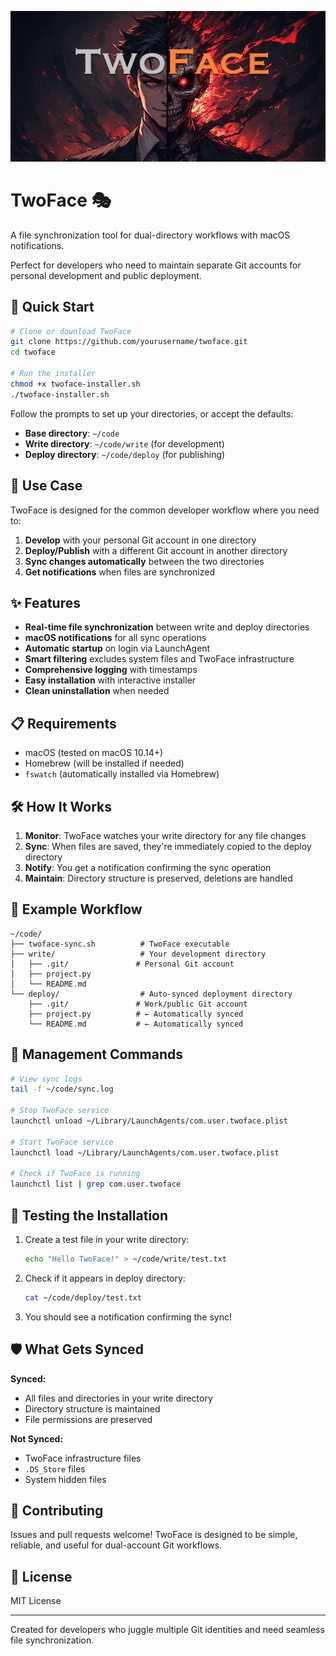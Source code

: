 ![TwoFace](TwoFace.png)

# TwoFace 🎭

A file synchronization tool for dual-directory workflows with macOS notifications.

Perfect for developers who need to maintain separate Git accounts for personal development and public deployment.

## 🚀 Quick Start

```bash
# Clone or download TwoFace
git clone https://github.com/yourusername/twoface.git
cd twoface

# Run the installer
chmod +x twoface-installer.sh
./twoface-installer.sh
```

Follow the prompts to set up your directories, or accept the defaults:
- **Base directory**: `~/code`
- **Write directory**: `~/code/write` (for development)
- **Deploy directory**: `~/code/deploy` (for publishing)

## 🎯 Use Case

TwoFace is designed for the common developer workflow where you need to:

1. **Develop** with your personal Git account in one directory
2. **Deploy/Publish** with a different Git account in another directory
3. **Sync changes automatically** between the two directories
4. **Get notifications** when files are synchronized

## ✨ Features

- **Real-time file synchronization** between write and deploy directories
- **macOS notifications** for all sync operations
- **Automatic startup** on login via LaunchAgent
- **Smart filtering** excludes system files and TwoFace infrastructure
- **Comprehensive logging** with timestamps
- **Easy installation** with interactive installer
- **Clean uninstallation** when needed

## 📋 Requirements

- macOS (tested on macOS 10.14+)
- Homebrew (will be installed if needed)
- `fswatch` (automatically installed via Homebrew)

## 🛠️ How It Works

1. **Monitor**: TwoFace watches your write directory for any file changes
2. **Sync**: When files are saved, they're immediately copied to the deploy directory
3. **Notify**: You get a notification confirming the sync operation
4. **Maintain**: Directory structure is preserved, deletions are handled

## 📁 Example Workflow

```
~/code/
├── twoface-sync.sh          # TwoFace executable
├── write/                   # Your development directory
│   ├── .git/               # Personal Git account
│   ├── project.py
│   └── README.md
└── deploy/                  # Auto-synced deployment directory
    ├── .git/               # Work/public Git account  
    ├── project.py          # ← Automatically synced
    └── README.md           # ← Automatically synced
```

## 🔧 Management Commands

```bash
# View sync logs
tail -f ~/code/sync.log

# Stop TwoFace service
launchctl unload ~/Library/LaunchAgents/com.user.twoface.plist

# Start TwoFace service
launchctl load ~/Library/LaunchAgents/com.user.twoface.plist

# Check if TwoFace is running
launchctl list | grep com.user.twoface

```

## 🧪 Testing the Installation

1. Create a test file in your write directory:
   ```bash
   echo "Hello TwoFace!" > ~/code/write/test.txt
   ```

2. Check if it appears in deploy directory:
   ```bash
   cat ~/code/deploy/test.txt
   ```

3. You should see a notification confirming the sync!

## 🛡️ What Gets Synced

**Synced:**
- All files and directories in your write directory
- Directory structure is maintained
- File permissions are preserved

**Not Synced:**
- TwoFace infrastructure files
- `.DS_Store` files
- System hidden files

## 🤝 Contributing

Issues and pull requests welcome! TwoFace is designed to be simple, reliable, and useful for dual-account Git workflows.

## 📄 License

MIT License

---

Created for developers who juggle multiple Git identities and need seamless file synchronization.


